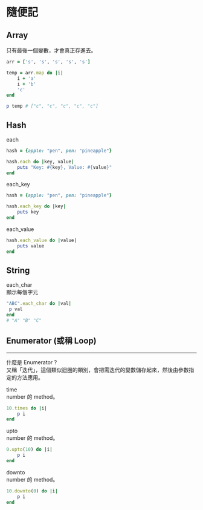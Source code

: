 # 隨便記

## Array

只有最後一個變數，才會真正存進去。

```ruby
arr = ['s', 's', 's', 's', 's']

temp = arr.map do |i|
    i + 'a'
    i + 'b'
    'c'
end

p temp # ["c", "c", "c", "c", "c"]
```

## Hash

each

```ruby
hash = {apple: "pen", pen: "pineapple"}

hash.each do |key, value|
    puts "Key: #{key}, Value: #{value}"
end
```

each_key

```ruby
hash = {apple: "pen", pen: "pineapple"}

hash.each_key do |key|
    puts key
end
```

each_value

```ruby
hash.each_value do |value|
    puts value
end
```

## String

each_char  
顯示每個字元

```ruby
"ABC".each_char do |val|
 p val
end
# "A" "B" "C"
```

## Enumerator (或稱 Loop)

---

什麼是 Enumerator ?  
又稱「迭代」，這個類似迴圈的類別，會把需迭代的變數儲存起來，然後由參數指定的方法應用。

time  
number 的 method。

```ruby
10.times do |i|
    p i
end
```

upto  
number 的 method。

```ruby
0.upto(10) do |i|
    p i
end
```

downto  
number 的 method。

```ruby
10.downto(0) do |i|
    p i
end
```


